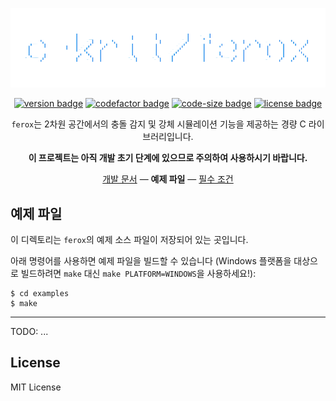 <div align="center">

<img src="https://raw.githubusercontent.com/c-krit/ferox/main/examples/res/images/logo.png" alt="c-krit/ferox"><br>

[![version badge](https://img.shields.io/github/v/release/c-krit/ferox?include_prereleases)](https://github.com/c-krit/ferox/releases)
[![codefactor badge](https://www.codefactor.io/repository/github/c-krit/ferox/badge)](https://www.codefactor.io/repository/github/c-krit/ferox)
[![code-size badge](https://img.shields.io/github/languages/code-size/c-krit/ferox?color=brightgreen)](https://github.com/c-krit/ferox)
[![license badge](https://img.shields.io/github/license/c-krit/ferox)](https://github.com/c-krit/ferox/blob/main/LICENSE)

`ferox`는 2차원 공간에서의 충돌 감지 및 강체 시뮬레이션 기능을 제공하는 경량 C 라이브러리입니다.

**이 프로젝트는 아직 개발 초기 단계에 있으므로 주의하여 사용하시기 바랍니다.**

[개발 문서](https://github.com/c-krit/ferox/wiki) &mdash;
**예제 파일** &mdash;
[필수 조건](#필수-조건)

</div>

## 예제 파일

이 디렉토리는 `ferox`의 예제 소스 파일이 저장되어 있는 곳입니다.

아래 명령어를 사용하면 예제 파일을 빌드할 수 있습니다 (Windows 플랫폼을 대상으로 빌드하려면 `make` 대신 `make PLATFORM=WINDOWS`을 사용하세요!):

```console
$ cd examples
$ make
```

---

TODO: ...

## License

MIT License
